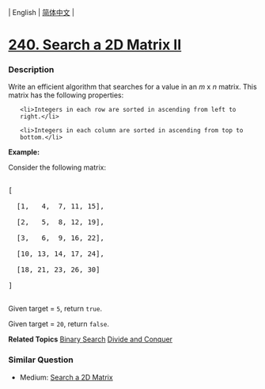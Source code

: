 | English | [简体中文](README.md) |

# [240. Search a 2D Matrix II](https://leetcode-cn.com/problems/search-a-2d-matrix-ii)
 ### Description
<p>Write an efficient algorithm that searches for a value in an <i>m</i> x <i>n</i> matrix. This matrix has the following properties:</p>

<ul>
	<li>Integers in each row are sorted in ascending from left to right.</li>
	<li>Integers in each column are sorted in ascending from top to bottom.</li>
</ul>

<p><strong>Example:</strong></p>

<p>Consider the following matrix:</p>

<pre>
[
  [1,   4,  7, 11, 15],
  [2,   5,  8, 12, 19],
  [3,   6,  9, 16, 22],
  [10, 13, 14, 17, 24],
  [18, 21, 23, 26, 30]
]
</pre>

<p>Given&nbsp;target&nbsp;=&nbsp;<code>5</code>, return&nbsp;<code>true</code>.</p>

<p>Given&nbsp;target&nbsp;=&nbsp;<code>20</code>, return&nbsp;<code>false</code>.</p>

**Related Topics**  [Binary Search](https://leetcode-cn.com/tag/binary-search) [Divide and Conquer](https://leetcode-cn.com/tag/divide-and-conquer) 

### Similar Question
 - Medium:	[Search a 2D Matrix](https://leetcode-cn.com/problems/search-a-2d-matrix) 
